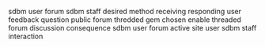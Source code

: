 sdbm user forum sdbm staff desired method receiving responding user feedback question public forum thredded gem chosen enable threaded forum discussion consequence sdbm user forum active site user sdbm staff interaction